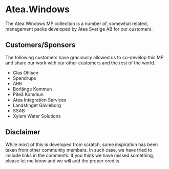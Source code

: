 # Atea.Windows

The Atea.Windows MP collection is a number of, somewhat related, management packs developed by Atea Sverige AB for our customers.

## Customers/Sponsors

The following customers have graciously allowed us to co-develop this MP and share our work with our other customers and the rest of the world.

* Clas Ohlson
* Spendrups
* ABB
* Borlänge Kommun
* Piteå Kommun
* Atea Integration Services
* Landstinget Gävleborg
* SSAB
* Xylem Water Solutions

## Disclaimer

While most of this is developed from scratch, some inspiration has been taken from other community members. 
In such case, we have tried to include links in the comments.
If you think we have missed something, please let me know and we will add the proper credits.
